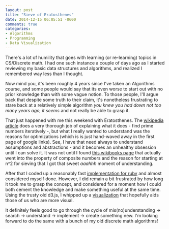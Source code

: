 ```yaml
---
layout: post
title: "Sieve of Eratosthenes"
date: 2014-12-15 06:05:51 -0600
comments: true
categories: 
- Algorithms 
- Programming
- Data Visualization
---
```


There's a lot of humility that goes with learning (or re-learning) topics in CS/Discrete math. I had one such instance a couple of days ago as I started reviewing my basic data structures and algorithms, and realized I remembered way less than I thought.

Now mind you, it's been roughly 4 years since I've taken an Algorithms course, and some people would say that its even worse to start out with no prior knowledge than with some vague notion. To those people, I'll argue back that despite some truth to their claim, it's nonetheless frustrating to stare back at a relatively simple algorithm *you knew you had down not too many years ago, it seems* and not really be able to grasp it. 

That just happened with me this weekend with Eratosthenes. The [wikipedia article](https://en.wikipedia.org/wiki/Sieve_of_Eratosthenes) does a very thorough job of explaining what it does - find prime numbers iteratively -, but what I really wanted to understand was the reasons for optimizations (which is is just hand-waved away in the first page of google links). See, I have that need always to understand assumptions and abstractions - and it becomes an unhealthy obsession until I can solve it. It was not until I found [this wikibooks page](https://en.wikibooks.org/wiki/Discrete_Mathematics/Sieve_of_Eratosthenes) that actually went into the property of composite numbers and the reason for starting at n^2 for sieving that I got that sweet *aaahhh* moment of understanding. 

<!-- more -->

After that I coded up a reasonably fast [implementation for ruby](https://github.com/maxArturo/programmerDaily/blob/master/unsorted/sieve_of_erathostenes.rb) and almost considered myself done. However, I did remain a bit frustrated by how long it took me to grasp the concept, and considered for a moment how I could both cement the knowledge and make something useful at the same time. Using the trusty old d3.js, I whipped up a [visualization](http://bl.ocks.org/maxArturo/1e3abba3ddcc66017e99) that hopefully aids those of us who are more visual. 

It definitely feels good to go through the cycle of mis(no)understanding -> search -> understand -> implement -> create something new. I'm looking forward to do the same with a bunch of my old discrete math algorithms!